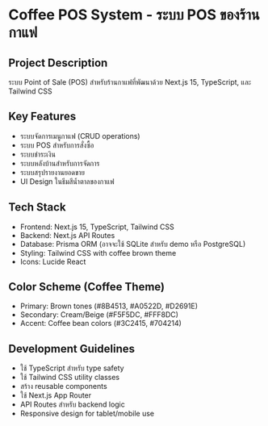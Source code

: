 <!-- Use this file to provide workspace-specific custom instructions to Copilot. For more details, visit https://code.visualstudio.com/docs/copilot/copilot-customization#_use-a-githubcopilotinstructionsmd-file -->

# Coffee POS System - ระบบ POS ของร้านกาแฟ

## Project Description
ระบบ Point of Sale (POS) สำหรับร้านกาแฟที่พัฒนาด้วย Next.js 15, TypeScript, และ Tailwind CSS

## Key Features
- ระบบจัดการเมนูกาแฟ (CRUD operations)
- ระบบ POS สำหรับการสั่งซื้อ
- ระบบชำระเงิน
- ระบบหลังบ้านสำหรับการจัดการ
- ระบบสรุปรายงานยอดขาย
- UI Design ในธีมสีน้ำตาลของกาแฟ

## Tech Stack
- Frontend: Next.js 15, TypeScript, Tailwind CSS
- Backend: Next.js API Routes
- Database: Prisma ORM (อาจจะใช้ SQLite สำหรับ demo หรือ PostgreSQL)
- Styling: Tailwind CSS with coffee brown theme
- Icons: Lucide React

## Color Scheme (Coffee Theme)
- Primary: Brown tones (#8B4513, #A0522D, #D2691E)
- Secondary: Cream/Beige (#F5F5DC, #FFF8DC)
- Accent: Coffee bean colors (#3C2415, #704214)

## Development Guidelines
- ใช้ TypeScript สำหรับ type safety
- ใช้ Tailwind CSS utility classes
- สร้าง reusable components
- ใช้ Next.js App Router
- API Routes สำหรับ backend logic
- Responsive design for tablet/mobile use
